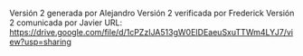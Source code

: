 Versión 2 generada por Alejandro
Versión 2 verificada por Frederick
Versión 2 comunicada por Javier
URL: https://drive.google.com/file/d/1cPZzIJA513gW0EIDEaeuSxuTTWm4LYJ7/view?usp=sharing
